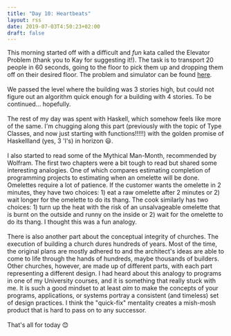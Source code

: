 ```yaml
---
title: "Day 10: Heartbeats"
layout: rss
date: 2019-07-03T4:50:23+02:00
draft: false
---
```

This morning started off with a difficult and <i>fun</i> kata called the Elevator Problem (thank you to Kay for suggesting it!). The task is to transport 20 people in 60 seconds, going to the floor to pick them up and dropping them off on their desired floor. The problem and simulator can be found <a href="https://play.elevatorsaga.com/">here</a>.
<br>
<br>
We passed the level where the building was 3 stories high, but could not figure out an algorithm quick enough for a building with 4 stories. To be continued... hopefully.
<br>
<br>
The rest of my day was spent with Haskell, which somehow feels like more of the same. I'm chugging along this part (previously with the topic of Type Classes, and now just starting with functions!!!!!) with the golden promise of Haskellland (yes, 3 'l's) in horizon :smiley:.
<br>
<br>
I also started to read some of the Mythical Man-Month, recommended by Wolfram. The first two chapters were a bit tough to read but shared some interesting analogies. One of which compares estimating completion of programming projects to estimating when an omelette will be done. Omelettes require a lot of patience. If the customer wants the omelette in 2 minutes, they have two choices: 1) eat a raw omelette after 2 minutes or 2) wait longer for the omelette to do its thang. The cook similarly has two choices: 1) turn up the heat with the risk of an unsalvageable omelette that is burnt on the outside and runny on the inside or 2) wait for the omelette to do its thang. I thought this was a fun analogy.
<br>
<br>
There is also another part about the conceptual integrity of churches. The execution of building a church dures hundreds of years. Most of the time, the original plans are mostly adhered to and the architect's ideas are able to come to life through the hands of hundreds, maybe thousands of builders. Other churches, however, are made up of different parts, with each part representing a different design. I had heard about this analogy to programs in one of my University courses, and it is something that really stuck with me. It is such a good mindset to at least <i>aim</i> to make the concepts of your programs, applications, or systems portray a consistent (and timeless) set of design practices. I think the "quick-fix" mentality creates a mish-mosh product that is hard to pass on to any successor.
<br>
<br>
That's all for today :blush:
<br>
<br>
<br>
